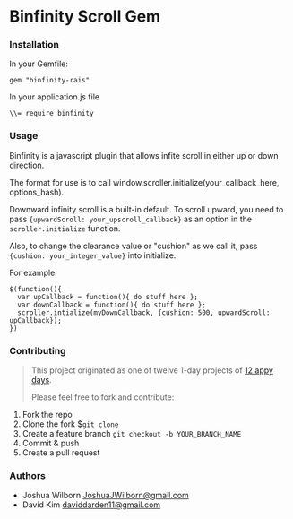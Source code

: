 Binfinity Scroll Gem
====================

### Installation

In your Gemfile:

`gem "binfinity-rais"`

In your application.js file

`\\= require binfinity`

### Usage

Binfinity is a javascript plugin that allows infite scroll in either up or down direction.

The format for use is to call window.scroller.initialize(your_callback_here, options_hash).

Downward infinity scroll is a built-in default. To scroll upward, you need to pass `{upwardScroll: your_upscroll_callback}` as an option in the `scroller.initialize` function.

Also, to change the clearance value or "cushion" as we call it, pass `{cushion: your_integer_value}` into initialize.

For example:

```
$(function(){
  var upCallback = function(){ do stuff here };
  var downCallback = function(){ do stuff here };
  scroller.intialize(myDownCallback, {cushion: 500, upwardScroll: upCallback});
})
```

### Contributing
> This project originated as one of twelve 1-day projects of [12 appy days](12days.github.io).
>
> Please feel free to fork and contribute:

1. Fork the repo
2. Clone the fork $`git clone`
3. Create a feature branch `git checkout -b YOUR_BRANCH_NAME`
4. Commit & push
5. Create a pull request

### Authors
* Joshua Wilborn <JoshuaJWilborn@gmail.com>
* David Kim <daviddarden11@gmail.com>
